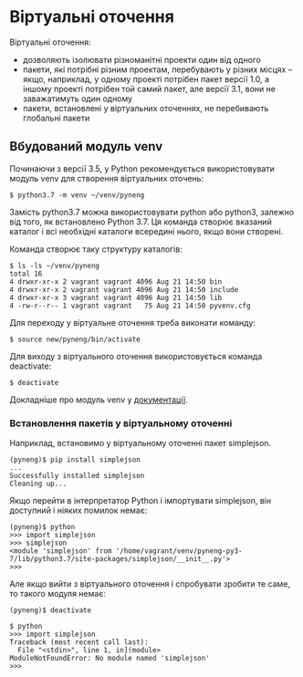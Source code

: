 # Віртуальні оточення

Віртуальні оточення:

* дозволяють ізолювати різноманітні проекти один від одного
* пакети, які потрібні різним проектам, перебувають у різних місцях – якщо, наприклад, у
  одному проекті потрібен пакет версії 1.0, а іншому проекті потрібен той самий
  пакет, але версії 3.1, вони не заважатимуть один одному
* пакети, встановлені у віртуальних оточеннях, не перебивають глобальні пакети


## Вбудований модуль venv

Починаючи з версії 3.5, у Python рекомендується використовувати модуль venv для
створення віртуальних оточень:

```
$ python3.7 -m venv ~/venv/pyneng
```

Замість python3.7 можна використовувати python або python3, залежно від того,
як встановлено Python 3.7. Ця команда створює вказаний каталог і всі необхідні
каталоги всередині нього, якщо вони створені.

Команда створює таку структуру каталогів:

```
$ ls -ls ~/venv/pyneng
total 16
4 drwxr-xr-x 2 vagrant vagrant 4096 Aug 21 14:50 bin
4 drwxr-xr-x 2 vagrant vagrant 4096 Aug 21 14:50 include
4 drwxr-xr-x 3 vagrant vagrant 4096 Aug 21 14:50 lib
4 -rw-r--r-- 1 vagrant vagrant   75 Aug 21 14:50 pyvenv.cfg
```

Для переходу у віртуальне оточення треба виконати команду:

```
$ source new/pyneng/bin/activate
```

Для виходу з віртуального оточення використовується команда deactivate:

```
$ deactivate
```

Докладніше про модуль venv у [документації](https://docs.python.org/3/library/venv.html#module-venv).

### Встановлення пакетів у віртуальному оточенні

Наприклад, встановимо у віртуальному оточенні пакет simplejson.

```
(pyneng)$ pip install simplejson
...
Successfully installed simplejson
Cleaning up...
```

Якщо перейти в інтерпретатор Python і імпортувати simplejson, він доступний і ніяких помилок немає:

```
(pyneng)$ python
>>> import simplejson
>>> simplejson
<module 'simplejson' from '/home/vagrant/venv/pyneng-py3-7/lib/python3.7/site-packages/simplejson/__init__.py'>
>>>
```

Але якщо вийти з віртуального оточення і спробувати зробити те саме, то такого модуля немає:

```
(pyneng)$ deactivate 

$ python
>>> import simplejson
Traceback (most recent call last):
  File "<stdin>", line 1, in](module>
ModuleNotFoundError: No module named 'simplejson'
>>> 
```

